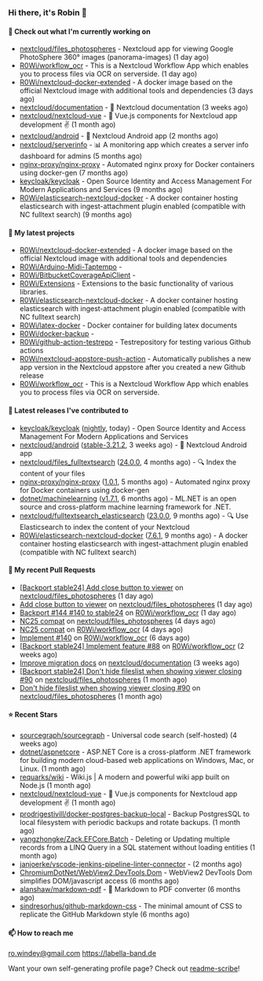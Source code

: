 ### Hi there, it's Robin 👋

#### 👷 Check out what I'm currently working on

- [nextcloud/files_photospheres](https://github.com/nextcloud/files_photospheres) - Nextcloud app for viewing Google PhotoSphere 360° images (panorama-images) (1 day ago)
- [R0Wi/workflow_ocr](https://github.com/R0Wi/workflow_ocr) - This is a Nextcloud Workflow App which enables you to process files via OCR on serverside. (1 day ago)
- [R0Wi/nextcloud-docker-extended](https://github.com/R0Wi/nextcloud-docker-extended) - A docker image based on the official Nextcloud image with additional tools and dependencies (3 days ago)
- [nextcloud/documentation](https://github.com/nextcloud/documentation) - 📘 Nextcloud documentation (3 weeks ago)
- [nextcloud/nextcloud-vue](https://github.com/nextcloud/nextcloud-vue) - 🍱 Vue.js components for Nextcloud app development  ✌ (1 month ago)
- [nextcloud/android](https://github.com/nextcloud/android) - 📱 Nextcloud Android app (2 months ago)
- [nextcloud/serverinfo](https://github.com/nextcloud/serverinfo) - 📊 A monitoring app which creates a server info dashboard for admins (5 months ago)
- [nginx-proxy/nginx-proxy](https://github.com/nginx-proxy/nginx-proxy) - Automated nginx proxy for Docker containers using docker-gen (7 months ago)
- [keycloak/keycloak](https://github.com/keycloak/keycloak) - Open Source Identity and Access Management For Modern Applications and Services (9 months ago)
- [R0Wi/elasticsearch-nextcloud-docker](https://github.com/R0Wi/elasticsearch-nextcloud-docker) - A docker container hosting elasticsearch with ingest-attachment plugin enabled (compatible with NC fulltext search) (9 months ago)

#### 🌱 My latest projects

- [R0Wi/nextcloud-docker-extended](https://github.com/R0Wi/nextcloud-docker-extended) - A docker image based on the official Nextcloud image with additional tools and dependencies
- [R0Wi/Arduino-Midi-Taptempo](https://github.com/R0Wi/Arduino-Midi-Taptempo) - 
- [R0Wi/BitbucketCoverageApiClient](https://github.com/R0Wi/BitbucketCoverageApiClient) - 
- [R0Wi/Extensions](https://github.com/R0Wi/Extensions) - Extensions to the basic functionality of various libraries.
- [R0Wi/elasticsearch-nextcloud-docker](https://github.com/R0Wi/elasticsearch-nextcloud-docker) - A docker container hosting elasticsearch with ingest-attachment plugin enabled (compatible with NC fulltext search)
- [R0Wi/latex-docker](https://github.com/R0Wi/latex-docker) - Docker container for building latex documents
- [R0Wi/docker-backup](https://github.com/R0Wi/docker-backup) - 
- [R0Wi/github-action-testrepo](https://github.com/R0Wi/github-action-testrepo) - Testrepository for testing various Github actions
- [R0Wi/nextcloud-appstore-push-action](https://github.com/R0Wi/nextcloud-appstore-push-action) - Automatically publishes a new app version in the Nextcloud appstore after you created a new Github release
- [R0Wi/workflow_ocr](https://github.com/R0Wi/workflow_ocr) - This is a Nextcloud Workflow App which enables you to process files via OCR on serverside.

#### 🔭 Latest releases I've contributed to

- [keycloak/keycloak](https://github.com/keycloak/keycloak) ([nightly](https://github.com/keycloak/keycloak/releases/tag/nightly), today) - Open Source Identity and Access Management For Modern Applications and Services
- [nextcloud/android](https://github.com/nextcloud/android) ([stable-3.21.2](https://github.com/nextcloud/android/releases/tag/stable-3.21.2), 3 weeks ago) - 📱 Nextcloud Android app
- [nextcloud/files_fulltextsearch](https://github.com/nextcloud/files_fulltextsearch) ([24.0.0](https://github.com/nextcloud/files_fulltextsearch/releases/tag/24.0.0), 4 months ago) - 🔍 Index the content of your files
- [nginx-proxy/nginx-proxy](https://github.com/nginx-proxy/nginx-proxy) ([1.0.1](https://github.com/nginx-proxy/nginx-proxy/releases/tag/1.0.1), 5 months ago) - Automated nginx proxy for Docker containers using docker-gen
- [dotnet/machinelearning](https://github.com/dotnet/machinelearning) ([v1.7.1](https://github.com/dotnet/machinelearning/releases/tag/v1.7.1), 6 months ago) - ML.NET is an open source and cross-platform machine learning framework for .NET.
- [nextcloud/fulltextsearch_elasticsearch](https://github.com/nextcloud/fulltextsearch_elasticsearch) ([23.0.0](https://github.com/nextcloud/fulltextsearch_elasticsearch/releases/tag/23.0.0), 9 months ago) - 🔍 Use Elasticsearch to index the content of your Nextcloud
- [R0Wi/elasticsearch-nextcloud-docker](https://github.com/R0Wi/elasticsearch-nextcloud-docker) ([7.6.1](https://github.com/R0Wi/elasticsearch-nextcloud-docker/releases/tag/7.6.1), 9 months ago) - A docker container hosting elasticsearch with ingest-attachment plugin enabled (compatible with NC fulltext search)

#### 🔨 My recent Pull Requests

- [[Backport stable24] Add close button to viewer](https://github.com/nextcloud/files_photospheres/pull/95) on [nextcloud/files_photospheres](https://github.com/nextcloud/files_photospheres) (1 day ago)
- [Add close button to viewer](https://github.com/nextcloud/files_photospheres/pull/94) on [nextcloud/files_photospheres](https://github.com/nextcloud/files_photospheres) (1 day ago)
- [Backport #144 #140 to stable24](https://github.com/R0Wi/workflow_ocr/pull/153) on [R0Wi/workflow_ocr](https://github.com/R0Wi/workflow_ocr) (1 day ago)
- [NC25 compat](https://github.com/nextcloud/files_photospheres/pull/93) on [nextcloud/files_photospheres](https://github.com/nextcloud/files_photospheres) (4 days ago)
- [NC25 compat](https://github.com/R0Wi/workflow_ocr/pull/149) on [R0Wi/workflow_ocr](https://github.com/R0Wi/workflow_ocr) (4 days ago)
- [Implement #140](https://github.com/R0Wi/workflow_ocr/pull/148) on [R0Wi/workflow_ocr](https://github.com/R0Wi/workflow_ocr) (6 days ago)
- [[Backport stable24] Implement feature #88](https://github.com/R0Wi/workflow_ocr/pull/147) on [R0Wi/workflow_ocr](https://github.com/R0Wi/workflow_ocr) (2 weeks ago)
- [Improve migration docs](https://github.com/nextcloud/documentation/pull/9149) on [nextcloud/documentation](https://github.com/nextcloud/documentation) (3 weeks ago)
- [[Backport stable24] Don&#39;t hide fileslist when showing viewer closing #90](https://github.com/nextcloud/files_photospheres/pull/92) on [nextcloud/files_photospheres](https://github.com/nextcloud/files_photospheres) (1 month ago)
- [Don&#39;t hide fileslist when showing viewer closing #90](https://github.com/nextcloud/files_photospheres/pull/91) on [nextcloud/files_photospheres](https://github.com/nextcloud/files_photospheres) (1 month ago)

#### ⭐ Recent Stars

- [sourcegraph/sourcegraph](https://github.com/sourcegraph/sourcegraph) - Universal code search (self-hosted) (4 weeks ago)
- [dotnet/aspnetcore](https://github.com/dotnet/aspnetcore) - ASP.NET Core is a cross-platform .NET framework for building modern cloud-based web applications on Windows, Mac, or Linux. (1 month ago)
- [requarks/wiki](https://github.com/requarks/wiki) - Wiki.js | A modern and powerful wiki app built on Node.js (1 month ago)
- [nextcloud/nextcloud-vue](https://github.com/nextcloud/nextcloud-vue) - 🍱 Vue.js components for Nextcloud app development  ✌ (1 month ago)
- [prodrigestivill/docker-postgres-backup-local](https://github.com/prodrigestivill/docker-postgres-backup-local) - Backup PostgresSQL to local filesystem with periodic backups and rotate backups. (1 month ago)
- [yangzhongke/Zack.EFCore.Batch](https://github.com/yangzhongke/Zack.EFCore.Batch) -  Deleting or Updating multiple records from a LINQ Query in a SQL statement without loading entities (1 month ago)
- [janjoerke/vscode-jenkins-pipeline-linter-connector](https://github.com/janjoerke/vscode-jenkins-pipeline-linter-connector) -  (2 months ago)
- [ChromiumDotNet/WebView2.DevTools.Dom](https://github.com/ChromiumDotNet/WebView2.DevTools.Dom) - WebView2 DevTools Dom simplifies DOM/javascript access (6 months ago)
- [alanshaw/markdown-pdf](https://github.com/alanshaw/markdown-pdf) -  :page_facing_up: Markdown to PDF converter (6 months ago)
- [sindresorhus/github-markdown-css](https://github.com/sindresorhus/github-markdown-css) - The minimal amount of CSS to replicate the GitHub Markdown style (6 months ago)

#### 📫 How to reach me
[ro.windey@gmail.com](mailto:ro.windey@gmailcom)
https://labella-band.de

Want your own self-generating profile page? Check out [readme-scribe](https://github.com/muesli/readme-scribe)!